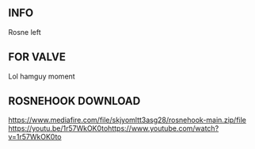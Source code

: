 ## INFO
Rosne left

## FOR VALVE
Lol hamguy moment

## ROSNEHOOK DOWNLOAD
https://www.mediafire.com/file/skjyomltt3asg28/rosnehook-main.zip/file
https://youtu.be/1r57WkOK0tohttps://www.youtube.com/watch?v=1r57WkOK0to

